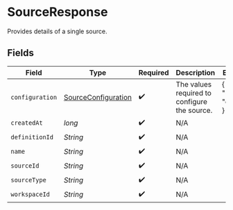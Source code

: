 # SourceResponse

Provides details of a single source.


## Fields

| Field                                                             | Type                                                              | Required                                                          | Description                                                       | Example                                                           |
| ----------------------------------------------------------------- | ----------------------------------------------------------------- | ----------------------------------------------------------------- | ----------------------------------------------------------------- | ----------------------------------------------------------------- |
| `configuration`                                                   | [SourceConfiguration](../../models/shared/SourceConfiguration.md) | :heavy_check_mark:                                                | The values required to configure the source.                      | {<br/>"user": "charles"<br/>}                                     |
| `createdAt`                                                       | *long*                                                            | :heavy_check_mark:                                                | N/A                                                               |                                                                   |
| `definitionId`                                                    | *String*                                                          | :heavy_check_mark:                                                | N/A                                                               |                                                                   |
| `name`                                                            | *String*                                                          | :heavy_check_mark:                                                | N/A                                                               |                                                                   |
| `sourceId`                                                        | *String*                                                          | :heavy_check_mark:                                                | N/A                                                               |                                                                   |
| `sourceType`                                                      | *String*                                                          | :heavy_check_mark:                                                | N/A                                                               |                                                                   |
| `workspaceId`                                                     | *String*                                                          | :heavy_check_mark:                                                | N/A                                                               |                                                                   |